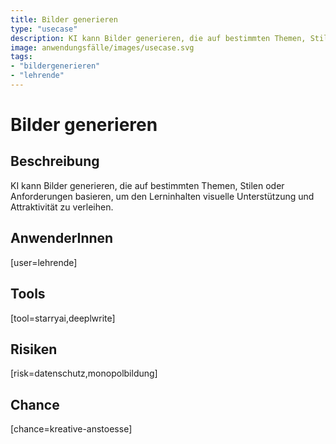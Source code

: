 ```yaml
---
title: Bilder generieren
type: "usecase"
description: KI kann Bilder generieren, die auf bestimmten Themen, Stilen oder Anforderungen basieren, um den Lerninhalten visuelle Unterstützung und Attraktivität zu verleihen.
image: anwendungsfälle/images/usecase.svg
tags:
- "bildergenerieren"
- "lehrende"
---
```


# Bilder generieren

## Beschreibung

KI kann Bilder generieren, die auf bestimmten Themen, Stilen oder Anforderungen basieren, um den Lerninhalten visuelle Unterstützung und Attraktivität zu verleihen.

## AnwenderInnen

[user=lehrende]


## Tools

[tool=starryai,deeplwrite]


## Risiken

[risk=datenschutz,monopolbildung]


## Chance

[chance=kreative-anstoesse]

